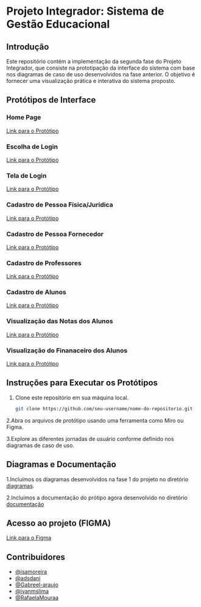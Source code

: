 # Projeto Integrador: Sistema de Gestão Educacional

## Introdução

Este repositório contém a implementação da segunda fase do Projeto Integrador, que consiste na prototipação da interface do sistema com base nos diagramas de caso de uso desenvolvidos na fase anterior. O objetivo é fornecer uma visualização prática e interativa do sistema proposto.

## Protótipos de Interface

### Home Page

[Link para o Protótipo](https://github.com/isamoreira/pti-prototipo/blob/main/Template%201.jpg)

### Escolha de Login

[Link para o Protótipo](https://github.com/isamoreira/pti-prototipo/blob/main/Template%202.jpg)

### Tela de Login

[Link para o Protótipo](https://github.com/isamoreira/pti-prototipo/blob/main/Template%207.jpg)


### Cadastro de Pessoa Física/Juridica

[Link para o Protótipo](https://github.com/isamoreira/pti-prototipo/blob/main/Template%205.jpg)



### Cadastro de Pessoa Fornecedor

[Link para o Protótipo](https://github.com/isamoreira/pti-prototipo/blob/main/Template%206.jpg)


### Cadastro de Professores

[Link para o Protótipo](https://github.com/isamoreira/pti-prototipo/blob/main/Template%204.jpg)


### Cadastro de Alunos

[Link para o Protótipo](https://github.com/isamoreira/pti-prototipo/blob/main/Template%203.jpg)

### Visualização das Notas dos Alunos

[Link para o Protótipo](https://github.com/isamoreira/pti-prototipo/blob/main/Template%2011.jpg)

### Visualização do Finanaceiro dos Alunos

[Link para o Protótipo](https://github.com/isamoreira/pti-prototipo/blob/main/Template%2010.jpg)



## Instruções para Executar os Protótipos

1. Clone este repositório em sua máquina local.
   ```bash
   git clone https://github.com/seu-username/nome-do-repositorio.git
   
2.Abra os arquivos de protótipo usando uma ferramenta como Miro ou Figma.

3.Explore as diferentes jornadas de usuário conforme definido nos diagramas de caso de uso.


## Diagramas e Documentação

1.Incluímos os diagramas desenvolvidos na fase 1 do projeto no diretório [diagramas](https://github.com/isamoreira/pti-prototipo/blob/main/diagrama%20caso%20de%20uso.jpeg).

2.Incluimos a documentação do prótipo agora desenvolvido no diretório [documentação](https://github.com/isamoreira/pti-prototipo/blob/main/Prot%C3%B3tipo%20da%20Interface%20do%20Sistema_%20Sistema%20de%20Gest%C3%A3o%20Educacional.pdf)

## Acesso ao projeto (FIGMA)

[Link para o Figma](https://www.figma.com/file/HVeUITkjZv6rP4qwBOYXf6/Untitled?type=design&node-id=1%3A3&mode=design&t=N2RutrUj25CuysBL-1)

## Contribuidores

- [@isamoreira](https://github.com/isamoreira)
- [@adsdani](https://github.com/AdsDani)
- [@Gabreel-araujo](https://github.com/Gabreel-Araujo)
- [@ivanmslima](https://github.com/ivanmslima)
- [@RafaelaMouraa](https://github.com/RafaelaMouraa)

